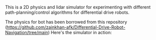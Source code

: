 This is a 2D physics and lidar simulator for experimenting with different path-planning/control algorithms for differential drive robots.

The physics for bot has been borrowed from this repository (https://github.com/zainkhan-afk/Differential-Drive-Robot-Navigation/tree/main)
Here's the simulator in action:
